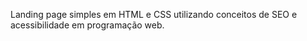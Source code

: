 Landing page simples em HTML e CSS utilizando conceitos de SEO e acessibilidade em programação web.

